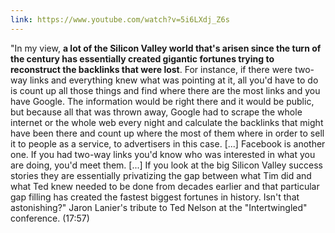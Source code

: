 ```yaml
---
link: https://www.youtube.com/watch?v=5i6LXdj_Z6s
---
```

"In my view, **a lot of the Silicon Valley world that's arisen since the turn of the century has essentially created gigantic fortunes trying to reconstruct the backlinks that were lost**. For instance, if there were two-way links and everything knew what was pointing at it, all you'd have to do is count up all those things and find where there are the most links and you have Google. The information would be right there and it would be public, but because all that was thrown away, Google had to scrape the whole internet or the whole web every night and calculate the backlinks that might have been there and count up where the most of them where in order to sell it to people as a service, to advertisers in this case. [...] Facebook is another one. If you had two-way links you'd know who was interested in what you are doing, you'd meet them. [...] If you look at the big Silicon Valley success stories they are essentially privatizing the gap between what Tim did and what Ted knew needed to be done from decades earlier and that particular gap filling has created the fastest biggest fortunes in history. Isn't that astonishing?" Jaron Lanier's tribute to Ted Nelson at the "Intertwingled" conference. (17:57)